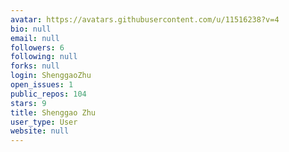 ```yaml
---
avatar: https://avatars.githubusercontent.com/u/11516238?v=4
bio: null
email: null
followers: 6
following: null
forks: null
login: ShenggaoZhu
open_issues: 1
public_repos: 104
stars: 9
title: Shenggao Zhu
user_type: User
website: null
---
```

